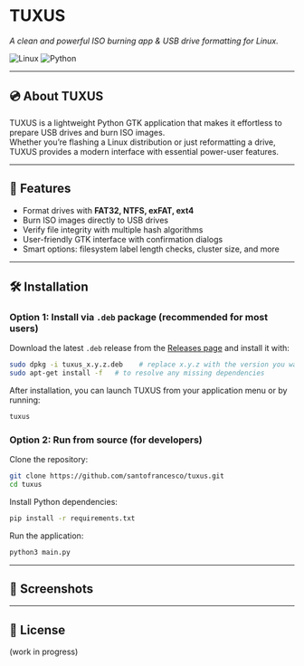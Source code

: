 # TUXUS  
*A clean and powerful ISO burning app & USB drive formatting for Linux.*

![Linux](https://img.shields.io/badge/Linux-FCC624?logo=linux&logoColor=black)
![Python](https://img.shields.io/badge/Python-3.8%2B-blue?logo=python&logoColor=white)

---

## 💿 About TUXUS
TUXUS is a lightweight Python GTK application that makes it effortless to prepare USB drives and burn ISO images.  
Whether you’re flashing a Linux distribution or just reformatting a drive, TUXUS provides a modern interface with essential power-user features.

---

## 📀 Features
- Format drives with **FAT32, NTFS, exFAT, ext4**
- Burn ISO images directly to USB drives
- Verify file integrity with multiple hash algorithms
- User-friendly GTK interface with confirmation dialogs
- Smart options: filesystem label length checks, cluster size, and more

---

## 🛠️ Installation

### Option 1: Install via `.deb` package (recommended for most users)

Download the latest `.deb` release from the [Releases page](github.com/santofrancesco/tuxus/releases) and install it with:
```bash
sudo dpkg -i tuxus_x.y.z.deb    # replace x.y.z with the version you want to install
sudo apt-get install -f   # to resolve any missing dependencies
```

After installation, you can launch TUXUS from your application menu or by running:
```bash
tuxus
```

### Option 2: Run from source (for developers)

Clone the repository:
```bash
git clone https://github.com/santofrancesco/tuxus.git
cd tuxus
```

Install Python dependencies:
```bash
pip install -r requirements.txt
```

Run the application:
```bash
python3 main.py
```

---

## 📸 Screenshots

---

## 📖 License
(work in progress)
